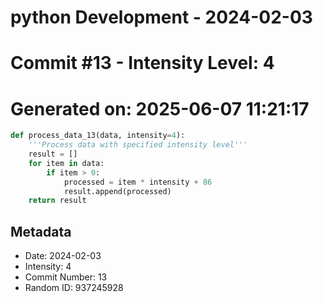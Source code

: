 ﻿# python Development - 2024-02-03
# Commit #13 - Intensity Level: 4
# Generated on: 2025-06-07 11:21:17
```python
def process_data_13(data, intensity=4):
    '''Process data with specified intensity level'''
    result = []
    for item in data:
        if item > 0:
            processed = item * intensity + 86
            result.append(processed)
    return result
```
## Metadata
- Date: 2024-02-03
- Intensity: 4
- Commit Number: 13
- Random ID: 937245928
